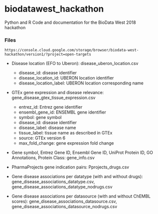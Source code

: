# biodatawest_hackathon
Python and R Code and documentation for the BioData West 2018 hackathon

### Files

```
https://console.cloud.google.com/storage/browser/biodata-west-hackathon/version1/?project=open-targets
```
 * Disease location (EFO to Uberon): disease_uberon_location.csv
 	- disease_id: disease identifier
 	- disease_location_id: UBERON location identifier
 	- disease_location_label: UBERON location corresponding name
 * GTEx gene expression and disease relevance: gene_disease_gtex_tissue_expression.csv
 	- entrez_id: Entrez gene identifier
	- ensembl_gene_id: ENSEMBL gene identifier
	- symbol: gene symbol
	- disease_id: disease identifier
	- disease_label: disease name
	- tissue_label: tissue name as described in GTEx
	- source: GTEx version 6
	- max_fold_change: gene expression fold change
 * Gene symbol, Entrez Gene ID, Ensembl Gene ID, UniProt Protein ID, GO Annotations, Protein Class: gene_info.csv
 
 * PharmaProjects gene indication pairs: Pprojects_drugs.csv
 * Gene disease associations per datatype (with and without drugs): gene_disease_associations_datatype.csv, gene_disease_associations_datatype_nodrugs.csv
 * Gene disease associations per datasource (with and without ChEMBL scores): gene_disease_associations_datasource.csv, gene_disease_associations_datasource_nodrugs.csv


